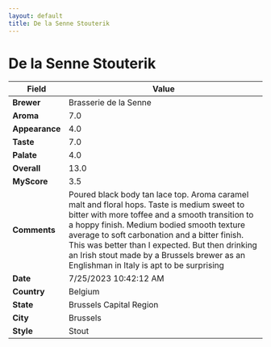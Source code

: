 ```yaml
---
layout: default
title: De la Senne Stouterik
---
```


# De la Senne Stouterik

| Field         | Value                                                                                                   |
|---------------|---------------------------------------------------------------------------------------------------------|
| **Brewer**    | Brasserie de la Senne                                                                                        |
| **Aroma**     | 7.0                                                                                         |
| **Appearance**| 4.0                                                                                    |
| **Taste**     | 7.0                                                                                         |
| **Palate**    | 4.0                                                                                        |
| **Overall**   | 13.0                                                                                       |
| **MyScore**   | 3.5                                                                                       |
| **Comments**  | Poured black body tan lace top. Aroma caramel malt and floral hops. Taste is medium sweet to bitter with more toffee and a smooth transition to a hoppy finish. Medium bodied smooth texture average to soft carbonation and a bitter finish. This was better than I expected. But then drinking an Irish stout made by a Brussels brewer as an Englishman in Italy is apt to be surprising                                                                                       |
| **Date**      | 7/25/2023 10:42:12 AM                                                                                          |
| **Country**   | Belgium                                                                                       |
| **State**     | Brussels Capital Region                                                                                         |
| **City**      | Brussels                                                                                          |
| **Style**     | Stout                                                                                         |
